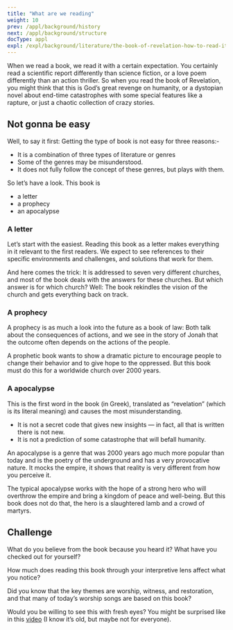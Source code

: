 ```yaml
---
title: "What are we reading"
weight: 10
prev: /appl/background/history
next: /appl/background/structure
docType: appl
expl: /expl/background/literature/the-book-of-revelation-how-to-read-it
---
```


When we read a book, we read it with a certain expectation. You certainly read a scientific report differently than science fiction, or a love poem differently than an action thriller. So when you read the book of Revelation, you might think that this is God’s great revenge on humanity, or a dystopian novel about end-time catastrophes with some special features like a rapture, or just a chaotic collection of crazy stories.

## Not gonna be easy

<a name="4156"></a>
Well, to say it first: Getting the type of book is not easy for three reasons:-

- It is a combination of three types of literature or genres
- Some of the genres may be misunderstood.
- It does not fully follow the concept of these genres, but plays with them.

So let’s have a look. This book is

- a letter
- a prophecy
- an apocalypse

### A letter

<a name="2467"></a>
Let’s start with the easiest. Reading this book as a letter makes everything in it relevant to the first readers. We expect to see references to their specific environments and challenges, and solutions that work for them.

And here comes the trick: It is addressed to seven very different churches, and most of the book deals with the answers for these churches. But which answer is for which church? Well: The book rekindles the vision of the church and gets everything back on track.

### A prophecy

<a name="d714"></a>
A prophecy is as much a look into the future as a book of law: Both talk about the consequences of actions, and we see in the story of Jonah that the outcome often depends on the actions of the people.

A prophetic book wants to show a dramatic picture to encourage people to change their behavior and to give hope to the oppressed. But this book must do this for a worldwide church over 2000 years.

### A apocalypse

<a name="841f"></a>
This is the first word in the book (in Greek), translated as “revelation” (which is its literal meaning) and causes the most misunderstanding.

- It is not a secret code that gives new insights — in fact, all that is written there is not new.
- It is not a prediction of some catastrophe that will befall humanity.

An apocalypse is a genre that was 2000 years ago much more popular than today and is the poetry of the underground and has a very provocative nature. It mocks the empire, it shows that reality is very different from how you perceive it.

The typical apocalypse works with the hope of a strong hero who will overthrow the empire and bring a kingdom of peace and well-being. But this book does not do that, the hero is a slaughtered lamb and a crowd of martyrs.

## Challenge

<a name="afa9"></a>
What do you believe from the book because you heard it? What have you checked out for yourself?

How much does reading this book through your interpretive lens affect what you notice?

Did you know that the key themes are worship, witness, and restoration, and that many of today’s worship songs are based on this book?

Would you be willing to see this with fresh eyes? You might be surprised like in this [video](https://www.youtube.com/watch?v=KB_lTKZm1Ts&amp;pp=ygUTYXdhcmVuZXNzIHRlc3QgYmVhcg%3D%3D) (I know it’s old, but maybe not for everyone).
